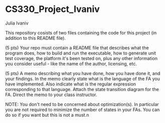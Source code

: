 # CS330_Project_Ivaniv
Julia Ivaniv

This repository cosists of two files containing the code for this project (in addition to this README file).

(5 pts) Your repo must contain a README file that describes what the program does, how to build and run the executable, how to generate unit test coverage, the platform it's been tested on, plus any other information you consider useful - like the name of the author, licensing, etc.

(5 pts) A memo describing what you have done, how you have done it, and your findings. In the memo clearly state what is the language of the FA you have implemented. Also indicate what is the regular expression corresponding to that language. Attach the state transition diagram for the FA.
Direct the memo to your class instructor.

NOTE: You don't need to be concerned about optimization(s). In particular you are not required to minimize the number of states in your FAs. You can do so if you want but this is not a must.n
